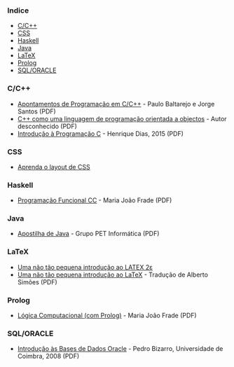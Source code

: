 ### Indice

* [C/C++](#cc)
* [CSS](#css)
* [Haskell](#haskell)
* [Java](#java)
* [LaTeX](#latex)
* [Prolog](#prolog)
* [SQL/ORACLE](#sqloracle)


### C/C++

* [Apontamentos de Programação em C/C++](http://www.dei.isep.ipp.pt/~pbsousa/aulas/ano_0/2006_07/c/Sebenta-cpp-03-2006.pdf) - Paulo Baltarejo e Jorge Santos (PDF)
* [C++ como uma linguagem de programação orientada a objectos](https://drive.google.com/open?id=0BwhtSmnYpzLdMEFrbDJsMDFDRFU&authuser=0) - Autor desconhecido (PDF)
* [Introdução à Programação C](https://henriquedias.com/downloads/aprenda_a_programar.pdf) - Henrique Dias, 2015 (PDF)


### CSS

* [Aprenda o layout de CSS](http://pt-pt.learnlayout.com)


### Haskell

* [Programação Funcional CC](http://www3.di.uminho.pt/~mjf/pub/PF-Haskell.pdf) - Maria João Frade (PDF)


### Java

* [Apostilha de Java](https://drive.google.com/open?id=0BwhtSmnYpzLdWDNwV0k5N0RGaUk&authuser=0) - Grupo PET Informática (PDF)


### LaTeX

* [Uma não tão pequena introdução ao LATEX 2ε](http://www.ctan.org/tex-archive/info/lshort/portuguese)
* [Uma não tão pequena introdução ao LaTeX](http://alfarrabio.di.uminho.pt/~albie/lshort/pt-lshort.pdf) - Tradução de Alberto Simões (PDF)


### Prolog

* [Lógica Computacional (com Prolog)](http://www3.di.uminho.pt/~mjf/pub/LC-Prolog.pdf) - Maria João Frade (PDF)


### SQL/ORACLE

* [Introdução às Bases de Dados Oracle](https://drive.google.com/open?id=0BwhtSmnYpzLdRG9sdTNXVFp4Tzg&authuser=0) - Pedro Bizarro, Universidade de Coimbra, 2008 (PDF)

